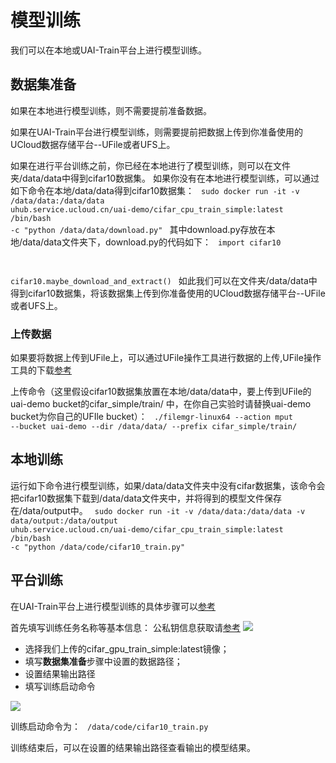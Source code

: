 

# 模型训练
我们可以在本地或UAI-Train平台上进行模型训练。

## 数据集准备
如果在本地进行模型训练，则不需要提前准备数据。

如果在UAI-Train平台进行模型训练，则需要提前把数据上传到你准备使用的UCloud数据存储平台--UFile或者UFS上。

如果在进行平台训练之前，你已经在本地进行了模型训练，则可以在文件夹/data/data中得到cifar10数据集。
如果你没有在本地进行模型训练，可以通过如下命令在本地/data/data得到cifar10数据集：
<code>
sudo docker run -it -v /data/data:/data/data  uhub.service.ucloud.cn/uai-demo/cifar_cpu_train_simple:latest /bin/bash -c "python /data/data/download.py"
</code>
其中download.py存放在本地/data/data文件夹下，download.py的代码如下：
<code>
import cifar10

cifar10.maybe_download_and_extract()
</code>
如此我们可以在文件夹/data/data中得到cifar10数据集，将该数据集上传到你准备使用的UCloud数据存储平台--UFile或者UFS上。

### 上传数据

如果要将数据上传到UFile上，可以通过UFile操作工具进行数据的上传,UFile操作工具的下载[参考](ai/uai-train/set-up/tf-mnist/train)

上传命令（这里假设cifar10数据集放置在本地/data/data中，要上传到UFile的 uai-demo bucket的cifar\_simple/train/ 中，在你自己实验时请替换uai-demo bucket为你自己的UFIle bucket）：
<code>
./filemgr-linux64 --action mput --bucket uai-demo --dir /data/data/  --prefix cifar_simple/train/
</code>

## 本地训练
运行如下命令进行模型训练，如果/data/data文件夹中没有cifar数据集，该命令会把cifar10数据集下载到/data/data文件夹中，并将得到的模型文件保存在/data/output中。
<code>
sudo docker run -it -v /data/data:/data/data -v data/output:/data/output uhub.service.ucloud.cn/uai-demo/cifar_cpu_train_simple:latest /bin/bash -c "python /data/code/cifar10_train.py"
</code>

## 平台训练
在UAI-Train平台上进行模型训练的具体步骤可以[参考](ai/uai-train/set-up/tf-mnist/train)

首先填写训练任务名称等基本信息：
公私钥信息获取请[参考](ai/uai-train/basic/key)
![](/ai/uai-train/images/case/cifar/a.png)

  * 选择我们上传的cifar\_gpu\_train\_simple:latest镜像；
  * 填写**数据集准备**步骤中设置的数据路径；
  * 设置结果输出路径
  * 填写训练启动命令

![](/ai/uai-train/images/case/cifar/h.png)

训练启动命令为：
<code>
/data/code/cifar10_train.py
</code>

训练结束后，可以在设置的结果输出路径查看输出的模型结果。

